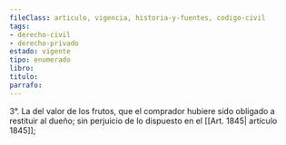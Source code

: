 ```yaml
---
fileClass: articulo, vigencia, historia-y-fuentes, codigo-civil
tags:
- derecho-civil
- derecho-privado
estado: vigente
tipo: enumerado
libro:
titulo:
parrafo:
---
```

3°. La del valor de los frutos, que el comprador hubiere sido obligado a restituir al dueño; sin perjuicio de lo dispuesto en el [[Art. 1845| artículo 1845]];